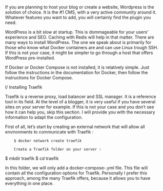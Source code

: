 If you are planning to host your blog or create a website, Wordpress is the solution of choice. It is the #1 CMS, with a very active community around it. Whatever features you want to add, you will certainly find the plugin you need.

WordPress is a bit slow at startup. This is dommageable for your users’ experience and SEO. Caching with Redis will help in that matter.
There are many ways to install WordPress. The one we speak about is primarily for those who know what Docker containers are and can use Linux trough SSH. If this is not your case, it might be simpler to go through a host that offers WordPress pre-installed.

If Docker or Docker Compose is not installed, it is relatively simple. Just follow the instructions in the documentation for Docker, then follow the instructions for Docker Compose.

I/ Installing Traefik

Traefik is a reverse proxy, load balancer and SSL manager. It is a reference tool in its field. At the level of a blogger, it is very useful if you have several sites on your server for example. If this is not your case and you don’t see how it can help you, skip this section. I will provide you with the necessary information to adapt the configuration.

First of all, let’s start by creating an external network that will allow all environments to communicate with Traefik :

        $ docker network create traefik

        Create a Traefik folder on your server :

$ mkdir traefik
$ cd traefik

In this folder, we will only add a docker-compose-.yml file. This file will contain all the configuration options for Traefik. Personally I prefer this approach, among the many Traefik offers, because it allows you to have everything in one place.

